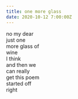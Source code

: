 ```yaml
---
title: one more glass
date: 2020-10-12 7:00:00Z
---
```


no my dear  
just one  
more glass of  
wine  
I think  
and then we  
can really  
get this poem  
started off  
right
